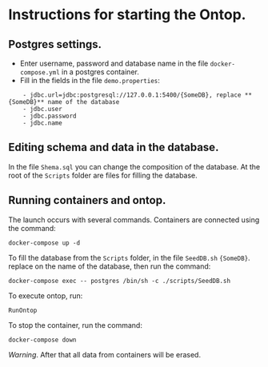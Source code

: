 # Instructions for starting the Ontop.

## Postgres settings.
- Enter username, password and database name in the file `docker-compose.yml` in a postgres container.
- Fill in the fields in the file `demo.properties`:
```
	- jdbc.url=jdbc:postgresql://127.0.0.1:5400/{SomeDB}, replace **{SomeDB}** name of the database
	- jdbc.user
	- jdbc.password
	- jdbc.name
```
## Editing schema and data in the database.
In the file `Shema.sql` you can change the composition of the database. 
At the root of the `Scripts` folder are files for filling the database.

## Running containers and ontop.
The launch occurs with several commands. Containers are connected using the command:
```
docker-compose up -d
```
To fill the database from the `Scripts` folder, in the file `SeedDB.sh` `{SomeDB}`.
replace on the name of the database, then run the command:
```
docker-compose exec -- postgres /bin/sh -c ./scripts/SeedDB.sh
```
To execute ontop, run:
```
RunOntop
```
To stop the container, run the command:
```
docker-compose down
```
*Warning*.
After that all data from containers will be erased.



